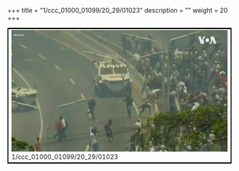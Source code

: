 +++
title = "1/ccc_01000_01099/20_29/01023"
description = ""
weight = 20
+++

<table style="border:2px solid black;max-width:800px;max-height:800px;" 
><tr><td>
<img class="center-fit-jpg"
src="/jpg_/aaa_20190430_NxaOmWaI8sI_01022.jpg">
1/ccc_01000_01099/20_29/01023
</img></td></tr></table>
